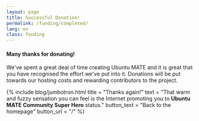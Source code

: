 ```yaml
---
layout: page
title: Successful Donation!
permalink: /funding/completed/
lang: en
class: funding
---
```


#### Many thanks for donating!

We've spent a great deal of time creating Ubuntu MATE and it is great that you
have recognised the effort we've put into it. Donations will be put towards our
hosting costs and rewarding contributors to the project.


{% include blog/jumbotron.html
    title = "Thanks again!"
    text = "That warm and fuzzy sensation you can feel is the Internet
        promoting you to **Ubuntu MATE Community Super Hero** status."
    button_text = "Back to the homepage"
    button_url = "/"
%}
